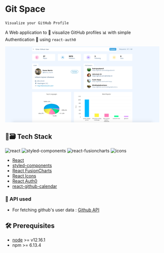 # Git Space

`Visualize your GitHub Profile`

A Web application to 🔎 visualize GitHub profiles 📊 with simple Authentication 🔐 using `react-auth0`

![gitspace](https://github.com/aravind-alpha/GitSpace/blob/master/src/images/gitspace-1.png)

## 🧪🗃 Tech Stack

![react](https://img.shields.io/badge/frontend-react-61dafb?style=flat&logo=React)
![styled-components](https://img.shields.io/badge/styling-styled--components-%23DB7093?style=flat&logo=styled-components)
![react-fusioncharts](https://img.shields.io/badge/react-fusioncharts-yellow?style=flat&logo=Deezer)
![icons](https://img.shields.io/badge/icons-react--icons-red?style=flat&logo=React)

- [React](https://reactjs.org/)
- [styled-components](https://styled-components.com/)
- [React FusionCharts](https://www.npmjs.com/package/react-fusioncharts)
- [React Icons](https://react-icons.github.io/react-icons/)
- [React Auth0](https://www.npmjs.com/package/auth0-react)
- [react-github-calendar](https://www.npmjs.com/package/react-github-calendar)

### 🧲 API used

- For fetching github's user data : [Github API](https://developer.github.com/v3/)

## 🛠 Prerequisites

- [node](https://nodejs.org/en/) >= v12.16.1
- npm >= 6.13.4
